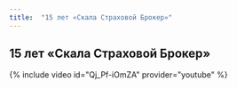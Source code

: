```yaml
---
title:  "15 лет «Скала Страховой Брокер»"
---
```

## 15 лет «Скала Страховой Брокер»
{% include video id="Qj_Pf-iOmZA" provider="youtube" %}

